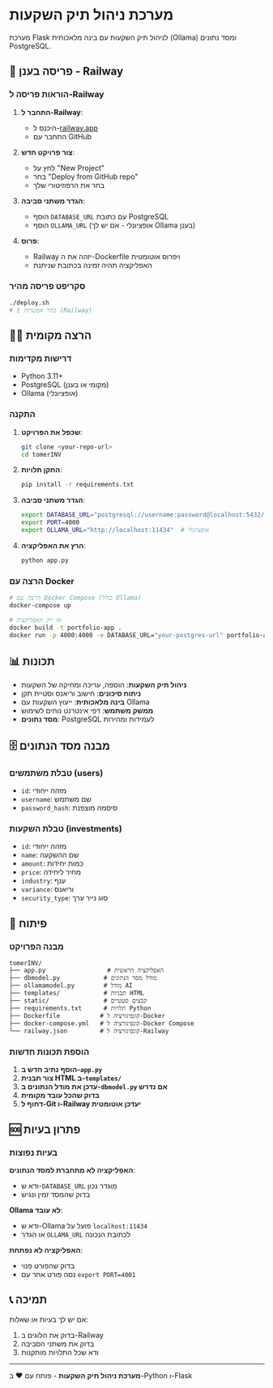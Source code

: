 # מערכת ניהול תיק השקעות

מערכת Flask לניהול תיק השקעות עם בינה מלאכותית (Ollama) ומסד נתונים PostgreSQL.

## 🚀 פריסה בענן - Railway

### הוראות פריסה ל-Railway

1. **התחבר ל-Railway**:
   - היכנס ל-[railway.app](https://railway.app)
   - התחבר עם GitHub

2. **צור פרויקט חדש**:
   - לחץ על "New Project"
   - בחר "Deploy from GitHub repo"
   - בחר את הרפוזיטורי שלך

3. **הגדר משתני סביבה**:
   - הוסף `DATABASE_URL` עם כתובת PostgreSQL
   - הוסף `OLLAMA_URL` (אופציונלי - אם יש לך Ollama בענן)

4. **פרוס**:
   - Railway יזהה את ה-Dockerfile ויפרוס אוטומטית
   - האפליקציה תהיה זמינה בכתובת שניתנת

### סקריפט פריסה מהיר

```bash
./deploy.sh
# בחר אפשרות 1 (Railway)
```

## 🏃‍♂️ הרצה מקומית

### דרישות מקדימות

- Python 3.11+
- PostgreSQL (מקומי או בענן)
- Ollama (אופציונלי)

### התקנה

1. **שכפל את הפרויקט**:
   ```bash
   git clone <your-repo-url>
   cd tomerINV
   ```

2. **התקן תלויות**:
   ```bash
   pip install -r requirements.txt
   ```

3. **הגדר משתני סביבה**:
   ```bash
   export DATABASE_URL="postgresql://username:password@localhost:5432/dbname"
   export PORT=4000
   export OLLAMA_URL="http://localhost:11434"  # אופציונלי
   ```

4. **הרץ את האפליקציה**:
   ```bash
   python app.py
   ```

### הרצה עם Docker

```bash
# הרצה עם Docker Compose (כולל Ollama)
docker-compose up

# או רק האפליקציה
docker build -t portfolio-app .
docker run -p 4000:4000 -e DATABASE_URL="your-postgres-url" portfolio-app
```

## 📊 תכונות

- **ניהול תיק השקעות**: הוספה, עריכה ומחיקה של השקעות
- **ניתוח סיכונים**: חישוב וריאנס וסטיית תקן
- **בינה מלאכותית**: ייעוץ השקעות עם Ollama
- **ממשק משתמש**: דפי אינטרנט נוחים לשימוש
- **מסד נתונים**: PostgreSQL לעמידות ומהירות

## 🗄️ מבנה מסד הנתונים

### טבלת משתמשים (users)
- `id`: מזהה ייחודי
- `username`: שם משתמש
- `password_hash`: סיסמה מוצפנת

### טבלת השקעות (investments)
- `id`: מזהה ייחודי
- `name`: שם ההשקעה
- `amount`: כמות יחידות
- `price`: מחיר ליחידה
- `industry`: ענף
- `variance`: וריאנס
- `security_type`: סוג נייר ערך

## 🔧 פיתוח

### מבנה הפרויקט

```
tomerINV/
├── app.py                 # האפליקציה הראשית
├── dbmodel.py            # מודל מסד הנתונים
├── ollamamodel.py        # מודל AI
├── templates/            # תבניות HTML
├── static/               # קבצים סטטיים
├── requirements.txt      # תלויות Python
├── Dockerfile           # קונפיגורציה ל-Docker
├── docker-compose.yml   # קונפיגורציה ל-Docker Compose
└── railway.json         # קונפיגורציה ל-Railway
```

### הוספת תכונות חדשות

1. **הוסף נתיב חדש ב-`app.py`**
2. **צור תבנית HTML ב-`templates/`**
3. **עדכן את מודל הנתונים ב-`dbmodel.py` אם נדרש**
4. **בדוק שהכל עובד מקומית**
5. **דחוף ל-Git ו-Railway יעדכן אוטומטית**

## 🆘 פתרון בעיות

### בעיות נפוצות

**האפליקציה לא מתחברת למסד הנתונים**:
- ודא ש-`DATABASE_URL` מוגדר נכון
- בדוק שהמסד זמין ונגיש

**Ollama לא עובד**:
- ודא ש-Ollama פועל על `localhost:11434`
- או הגדר `OLLAMA_URL` לכתובת הנכונה

**האפליקציה לא נפתחת**:
- בדוק שהפורט פנוי
- נסה פורט אחר עם `export PORT=4001`

## 📞 תמיכה

אם יש לך בעיות או שאלות:
1. בדוק את הלוגים ב-Railway
2. בדוק את משתני הסביבה
3. ודא שכל התלויות מותקנות

---

**מערכת ניהול תיק השקעות** - פותח עם ❤️ ב-Python ו-Flask
